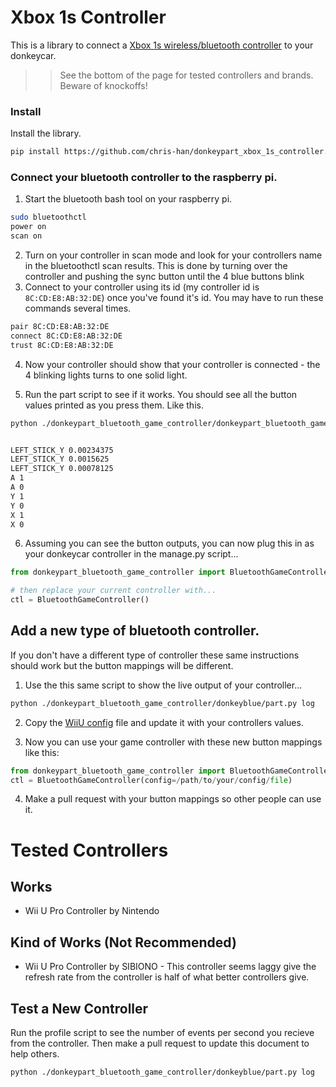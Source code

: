 
# Xbox 1s Controller
This is a library to connect a [Xbox 1s wireless/bluetooth controller](https://compass-ssl.xbox.com/assets/29/03/290338f7-0d62-480b-8282-b62223319555.jpg?n=X1-Wireless-Controller-Blue_Hero-desktop_1920x540.jpg) to your donkeycar.
 
 >> See the bottom of the page for tested controllers and brands. Beware of knockoffs!



### Install
Install the library.
```bash
pip install https://github.com/chris-han/donkeypart_xbox_1s_controller.git
```


### Connect your bluetooth controller to the raspberry pi.
1. Start the bluetooth bash tool on your raspberry pi.
```bash
sudo bluetoothctl
power on
scan on
```

2. Turn on your controller in scan mode and look for your controllers name in the bluetoothctl scan results.  This is done by turning over the controller and pushing the sync button until the 4 blue buttons blink
3. Connect to your controller using its id (my controller id is `8C:CD:E8:AB:32:DE`) once you've found it's id. You may have to run these commands several times.
```bash
pair 8C:CD:E8:AB:32:DE
connect 8C:CD:E8:AB:32:DE
trust 8C:CD:E8:AB:32:DE
```
4. Now your controller should show that your controller is connected - the 4 blinking lights turns to one solid light.

5. Run the part script to see if it works. You should see all the button values printed as you press them. Like this.
```bash
python ./donkeypart_bluetooth_game_controller/donkeypart_bluetooth_game_controller/part.py


LEFT_STICK_Y 0.00234375
LEFT_STICK_Y 0.0015625
LEFT_STICK_Y 0.00078125
A 1
A 0
Y 1
Y 0
X 1
X 0
```


6. Assuming you can see the button outputs, you can now plug this in as your donkeycar controller in
the manage.py script...
```python
from donkeypart_bluetooth_game_controller import BluetoothGameController

# then replace your current controller with...
ctl = BluetoothGameController()

```
## Add a new type of bluetooth controller.
If you don't have a different type of controller these same instructions should work but the button mappings will be different.

1. Use the this same script to show the live output of your controller...
```bash
python ./donkeypart_bluetooth_game_controller/donkeyblue/part.py log
```

2. Copy the [WiiU config](https://github.com/autorope/donkeypart_bluetooth_game_controller/blob/master/donkeyblue/part.py#L86) file and update it with your controllers values.

3. Now you can use your game controller with these new button mappings like this:
```python
from donkeypart_bluetooth_game_controller import BluetoothGameController
ctl = BluetoothGameController(config=/path/to/your/config/file)
```
4. Make a pull request with your button mappings so other people can use it.


# Tested Controllers

## Works
* Wii U Pro Controller by Nintendo


## Kind of Works (Not Recommended)
* Wii U Pro Controller by SIBIONO  - This controller seems laggy give the refresh rate from the controller is half of what better controllers give. 



## Test a New Controller
Run the profile script to see the number of events per second you recieve from the controller. Then make a pull request 
to update this document to help others.
```
python ./donkeypart_bluetooth_game_controller/donkeyblue/part.py log
```
